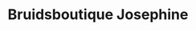 ---
address: Rijssensestraat 69-71
title: Bruidsboutique Josephine
city: Nijverdal
zip: 7442 MR
country: Netherlands
lat: 52.362135
lng: 6.460612
phone: 0548-619144
email: info@bruidsmodejosephine.nl
url: 
---